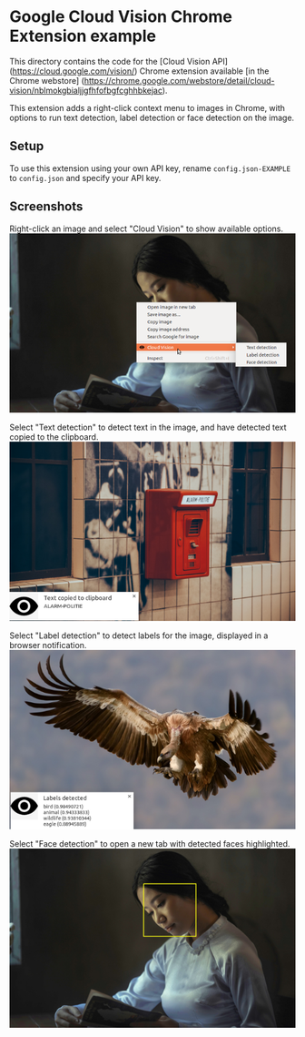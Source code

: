 # Google Cloud Vision Chrome Extension example

This directory contains the code for the [Cloud Vision API]
(https://cloud.google.com/vision/) Chrome extension available [in the Chrome
webstore]
(https://chrome.google.com/webstore/detail/cloud-vision/nblmokgbialjjgfhfofbgfcghhbkejac).

This extension adds a right-click context menu to images in Chrome, with options
to run text detection, label detection or face detection on the image.

## Setup

To use this extension using your own API key, rename `config.json-EXAMPLE` to
`config.json` and specify your API key.

## Screenshots

Right-click an image and select "Cloud Vision" to show available options.
![Demonstration of the tooltip](images/screenshots/cv-tooltip-640x400.png)

Select "Text detection" to detect text in the image, and have detected text copied to the clipboard.
![Demonstration of text detection](images/screenshots/cv-text-640x400.png)

Select "Label detection" to detect labels for the image, displayed in a browser notification.
![Demonstration of label detection](images/screenshots/cv-label-640x400.png)

Select "Face detection" to open a new tab with detected faces highlighted.
![Demonstration of face detection](images/screenshots/cv-face-640x400.png)
